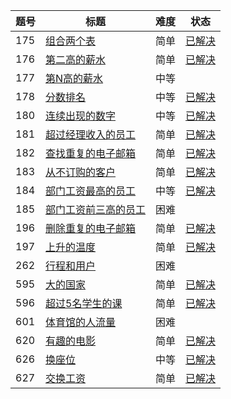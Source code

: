 |题号|标题|难度|状态|
|--------------|--------------|--------------|--------------|
|175|[组合两个表](https://leetcode-cn.com/problems/combine-two-tables/description/)|简单|[已解决](combine-two-tables.sql)|
|176|[第二高的薪水](https://leetcode-cn.com/problems/second-highest-salary/description/)|简单|[已解决](second-highest-salary.sql)|
|177|[第N高的薪水](https://leetcode-cn.com/problems/nth-highest-salary/description/)|中等||
|178|[分数排名](https://leetcode-cn.com/problems/rank-scores/description/)|中等|[已解决](rank-scores.sql)|
|180|[连续出现的数字](https://leetcode-cn.com/problems/consecutive-numbers/description/)|中等|[已解决](consecutive-numbers.sql)|
|181|[超过经理收入的员工](https://leetcode-cn.com/problems/employees-earning-more-than-their-managers/description/)|简单|[已解决](employees-earning-more-than-their-managers)|
|182|[查找重复的电子邮箱](https://leetcode-cn.com/problems/duplicate-emails/description/)|简单|[已解决](duplicate-emails.sql)|
|183|[从不订购的客户](https://leetcode-cn.com/problems/customers-who-never-order/description/)|简单|[已解决](customers-who-never-order.sql)|
|184|[部门工资最高的员工](https://leetcode-cn.com/problems/department-highest-salary/description/)|中等|[已解决](department-highest-salary.sql)|
|185|[部门工资前三高的员工](https://leetcode-cn.com/problems/department-top-three-salaries/description/)|困难||
|196|[删除重复的电子邮箱](https://leetcode-cn.com/problems/delete-duplicate-emails/description/)|简单|[已解决](delete-duplicate-emails.sql)|
|197|[上升的温度](https://leetcode-cn.com/problems/rising-temperature/description/)|简单|[已解决](rising-temperature)|
|262|[行程和用户](https://leetcode-cn.com/problems/trips-and-users/description/)|困难||
|595|[大的国家](https://leetcode-cn.com/problems/big-countries/description/)|简单|[已解决](big-countries.sql)|
|596|[超过5名学生的课](https://leetcode-cn.com/problems/classes-more-than-5-students/description/)|简单|[已解决](classes-more-than-5-students.sql)|
|601|[体育馆的人流量](https://leetcode-cn.com/problems/human-traffic-of-stadium/description/)|困难||
|620|[有趣的电影](https://leetcode-cn.com/problems/not-boring-movies/description/)|简单|[已解决](not-boring-movies.sql)|
|626|[换座位](https://leetcode-cn.com/problems/exchange-seats/description/)|中等|[已解决](exchange-seats.sql)|
|627|[交换工资](https://leetcode-cn.com/problems/swap-salary/description/)|简单|[已解决](swap-salary.sql)|
